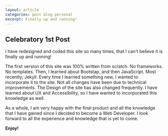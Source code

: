 ```yaml
---
layout: article
categories: post blog personal
excerpt: Finally up and running!
---
```

## **Celebratory 1st Post**

I have redesigned and coded this site so many times, that I can't believe it is finally up and running! 

The first version of this site was 100% written from scratch. No frameworks. No templates. Then, I learned about Bootstap, and then JavaScript. Most recently, Jekyll. Every time I learned something new, I wanted to incorporate it to the site. Not all changes have been due to technical improvements. The Design of the site has also changed frequently. I have learned about UX and Accessibility, so I have wanted to incorporated this knowledge as well. 

As a whole, I am very happy with the final product and all the knowledge that I have gained since I decided to become a Web Developer. I look forward to all the experience and knowledge that is yet to come. 

**Enjoy!**

